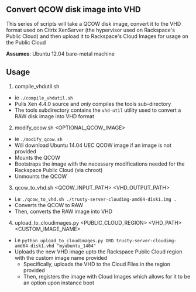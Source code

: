 ## Convert QCOW disk image into VHD

This series of scripts will take a QCOW disk image, convert it to the VHD format used on Citrix XenServer (the hypervisor used on Rackspace's Public Cloud) and then upload it to Rackspace's Cloud Images for usage on the Public Cloud
 
  __Assumes__: Ubuntu 12.04 bare-metal machine

## Usage
  
  1. compile_vhdutil.sh
   * ie `./compile_vhdutil.sh`
   * Pulls Xen 4.4.0 source and *only* compiles the tools sub-directory
   * The tools subdirectory contains the `vhd-util` utility used to convert a RAW disk image into VHD format
  
  2. modify_qcow.sh <OPTIONAL_QCOW_IMAGE>
   * ie `./modify_qcow.sh`
   * Will download Ubuntu 14.04 UEC QCOW image if an image is not provided
   * Mounts the QCOW
   * Bootstraps the image with the necessary modifications needed for the Rackspace Public Cloud (via chroot)
   * Unmounts the QCOW
  
  3. qcow_to_vhd.sh <QCOW_INPUT_PATH> <VHD_OUTPUT_PATH>
   * i.e `./qcow_to_vhd.sh ./trusty-server-cloudimg-amd64-disk1.img .`
   * Converts the QCOW to RAW
   * Then, converts the RAW image into VHD
  
  4. upload_to_cloudimages.py <PUBLIC_CLOUD_REGION> <VHD_PATH> <CUSTOM_IMAGE_NAME>
   * i.e `python upload_to_cloudimages.py ORD trusty-server-cloudimg-amd64-disk1.vhd "myubuntu_1404"`
   * Uploads the new VHD image upto the Rackspace Public Cloud region with the custom image name provided
     * Specifically, uploads the VHD to the Cloud Files in the region provided
     * Then, registers the image with Cloud Images which allows for it to be an option upon instance boot

